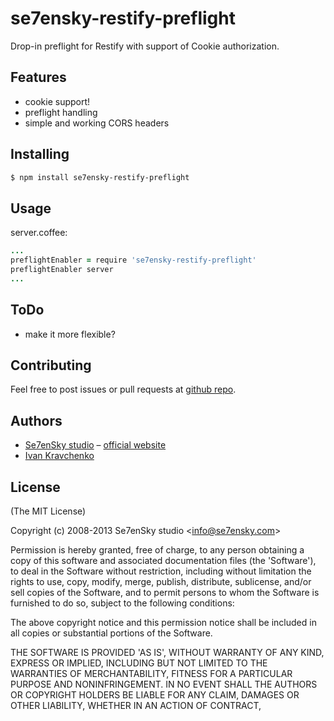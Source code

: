 se7ensky-restify-preflight
==========================

Drop-in preflight for Restify with support of Cookie authorization.

Features
--------
- cookie support!
- preflight handling
- simple and working CORS headers

Installing
----------
```bash
$ npm install se7ensky-restify-preflight
```

Usage
-----
server.coffee:
```coffee
...
preflightEnabler = require 'se7ensky-restify-preflight'
preflightEnabler server
...
```

ToDo
----
- make it more flexible?

Contributing
------------
Feel free to post issues or pull requests at [github repo](https://github.com/Se7enSky/se7ensky-restify-preflight).

Authors
-------

  - [Se7enSky studio](http://github.com/Se7enSky) – [official website](http://www.se7ensky.com/)
  - [Ivan Kravchenko](http://github.com/krava)

License
-------

(The MIT License)

Copyright (c) 2008-2013 Se7enSky studio &lt;info@se7ensky.com&gt;

Permission is hereby granted, free of charge, to any person obtaining
a copy of this software and associated documentation files (the
'Software'), to deal in the Software without restriction, including
without limitation the rights to use, copy, modify, merge, publish,
distribute, sublicense, and/or sell copies of the Software, and to
permit persons to whom the Software is furnished to do so, subject to
the following conditions:

The above copyright notice and this permission notice shall be
included in all copies or substantial portions of the Software.

THE SOFTWARE IS PROVIDED 'AS IS', WITHOUT WARRANTY OF ANY KIND,
EXPRESS OR IMPLIED, INCLUDING BUT NOT LIMITED TO THE WARRANTIES OF
MERCHANTABILITY, FITNESS FOR A PARTICULAR PURPOSE AND NONINFRINGEMENT.
IN NO EVENT SHALL THE AUTHORS OR COPYRIGHT HOLDERS BE LIABLE FOR ANY
CLAIM, DAMAGES OR OTHER LIABILITY, WHETHER IN AN ACTION OF CONTRACT,
